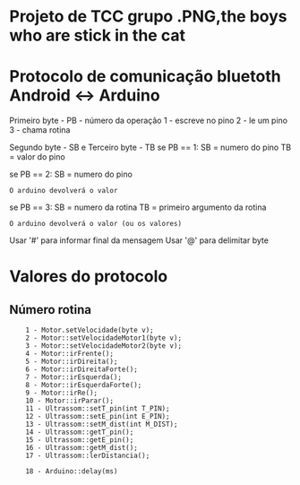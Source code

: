 # Projeto de TCC grupo .PNG,the boys who are stick in the cat

# Protocolo de comunicação bluetoth Android <-> Arduino

Primeiro byte - PB - número da operação
  1 - escreve no pino
  2 - le um pino
  3 - chama rotina

Segundo byte - SB e Terceiro byte - TB
  se PB == 1:
    SB = numero do pino 
    TB = valor do pino
    
  se PB == 2:
    SB = numero do pino 
   
    O arduino devolverá o valor
    
  se PB == 3: 
    SB = numero da rotina
    TB = primeiro argumento da rotina
    
    O arduino devolverá o valor (ou os valores)

Usar '#' para informar final da mensagem
Usar '@' para delimitar byte

# Valores do protocolo

## Número rotina
		1 - Motor.setVelocidade(byte v);
		2 - Motor::setVelocidadeMotor1(byte v);
		3 - Motor::setVelocidadeMotor2(byte v);
		4 - Motor::irFrente();
		5 - Motor::irDireita();
		6 - Motor::irDireitaForte();
		7 - Motor::irEsquerda();
		8 - Motor::irEsquerdaForte();
		9 - Motor::irRe();
		10 - Motor::irParar();
		11 - Ultrassom::setT_pin(int T_PIN);
		12 - Ultrassom::setE_pin(int E_PIN);
		13 - Ultrassom::setM_dist(int M_DIST);
		14 - Ultrassom::getT_pin();
		15 - Ultrassom::getE_pin();
		16 - Ultrassom::getM_dist();
		17 - Ultrassom::lerDistancia();

		18 - Arduino::delay(ms)

